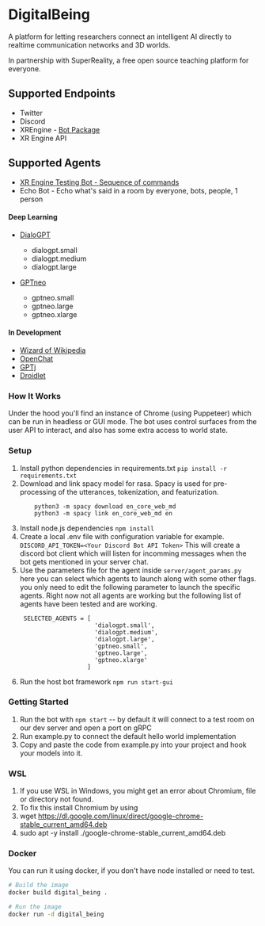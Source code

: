 # DigitalBeing
A platform for letting researchers connect an intelligent AI directly to realtime communication networks and 3D worlds.

In partnership with SuperReality, a free open source teaching platform for everyone.

## Supported Endpoints

- Twitter
- Discord
- XREngine - [Bot Package](https://github.com/XRFoundation/XREngine/tree/dev/packages/bot)
- XR Engine API

## Supported Agents

- [XR Engine Testing Bot - Sequence of commands](https://github.com/XRFoundation/XREngine/blob/dev/packages/bot/src/run-bot.ts)
- Echo Bot - Echo what's said in a room by everyone, bots, people, 1 person

#### Deep Learning
- [DialoGPT](https://github.com/microsoft/DialoGPT)
  - dialogpt.small
  - dialogpt.medium
  - dialogpt.large

- [GPTneo](https://github.com/EleutherAI/gpt-neo)
  - gptneo.small    
  - gptneo.large    
  - gptneo.xlarge  

#### In Development
- [Wizard of Wikipedia](https://parl.ai/projects/wizard_of_wikipedia/)
- [OpenChat](https://github.com/hyunwoongko/openchat)
- [GPTj](https://6b.eleuther.ai/)
- [Droidlet](https://github.com/facebookresearch/droidlet)

### How It Works
Under the hood you'll find an instance of Chrome (using Puppeteer) which can be run in headless or GUI mode. The bot uses control surfaces from the user API to interact, and also has some extra access to world state.

### Setup
1. Install python dependencies in requirements.txt
    ```pip install -r requirements.txt```
2. Download and link spacy model for rasa. Spacy is used for pre-processing of the utterances, tokenization, and featurization.
    ```
        python3 -m spacy download en_core_web_md
        python3 -m spacy link en_core_web_md en
    ```
2. Install node.js dependencies
    ```npm install```
4. Create a local .env file with configuration variable for example.
    ```DISCORD_API_TOKEN=<Your Discord Bot API Token>```
    This will create a discord bot client which will listen for incomming messages when the bot gets mentioned in your server chat.
5. Use the parameters file for the agent inside ```server/agent_params.py``` here you can select which agents to launch along with some other flags. 
   you only need to edit the following parameter to launch the specific agents. Right now not all agents are working but the following list of agents have been tested and are working.
   ```
    SELECTED_AGENTS = [
                        'dialogpt.small',
                        'dialogpt.medium',
                        'dialogpt.large',
                        'gptneo.small',    
                        'gptneo.large',    
                        'gptneo.xlarge'    
                      ]
   ``` 
6. Run the host bot framework
    ```npm run start-gui```

### Getting Started

1. Run the bot with `npm start` -- by default it will connect to a test room on our dev server and open a port on gRPC
2. Run example.py to connect the default hello world implementation
3. Copy and paste the code from example.py into your project and hook your models into it.

### WSL
1. If you use WSL in Windows, you might get an error about Chromium, file or directory not found.
2. To fix this install Chromium by using 
3. wget https://dl.google.com/linux/direct/google-chrome-stable_current_amd64.deb
4. sudo apt -y install ./google-chrome-stable_current_amd64.deb

### Docker

You can run it using docker, if you don't have node installed or need to test.
``` bash
# Build the image
docker build digital_being .

# Run the image
docker run -d digital_being
```

